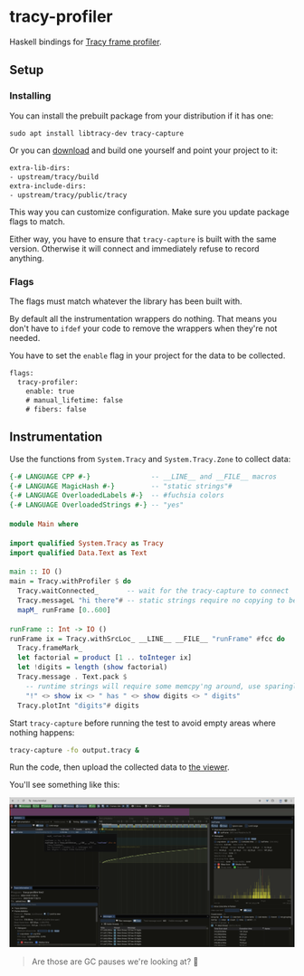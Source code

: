# tracy-profiler

Haskell bindings for [Tracy frame profiler](https://github.com/wolfpld/tracy).

## Setup

### Installing

You can install the prebuilt package from your distribution if it has one:

```
sudo apt install libtracy-dev tracy-capture
```

Or you can [download] and build one yourself and point your project to it:

[download]: https://github.com/wolfpld/tracy/

```
extra-lib-dirs:
- upstream/tracy/build
extra-include-dirs:
- upstream/tracy/public/tracy
```

This way you can customize configuration.
Make sure you update package flags to match.

Either way, you have to ensure that `tracy-capture` is built with the same version.
Otherwise it will connect and immediately refuse to record anything.

### Flags

The flags must match whatever the library has been built with.

By default all the instrumentation wrappers do nothing.
That means you don't have to `ifdef` your code to remove the wrappers when they're not needed.

You have to set the `enable` flag in your project for the data to be collected.

```
flags:
  tracy-profiler:
    enable: true
    # manual_lifetime: false
    # fibers: false
```

## Instrumentation

Use the functions from `System.Tracy` and `System.Tracy.Zone` to collect data:

```haskell
{-# LANGUAGE CPP #-}               -- __LINE__ and __FILE__ macros
{-# LANGUAGE MagicHash #-}         -- "static strings"#
{-# LANGUAGE OverloadedLabels #-}  -- #fuchsia colors
{-# LANGUAGE OverloadedStrings #-} -- "yes"

module Main where

import qualified System.Tracy as Tracy
import qualified Data.Text as Text

main :: IO ()
main = Tracy.withProfiler $ do
  Tracy.waitConnected_       -- wait for the tracy-capture to connect
  Tracy.messageL "hi there"# -- static strings require no copying to be logged
  mapM_ runFrame [0..600]

runFrame :: Int -> IO ()
runFrame ix = Tracy.withSrcLoc_ __LINE__ __FILE__ "runFrame" #fcc do
  Tracy.frameMark_
  let factorial = product [1 .. toInteger ix]
  let !digits = length (show factorial)
  Tracy.message . Text.pack $
    -- runtime strings will require some memcpy'ng around, use sparingly on hot paths
    "!" <> show ix <> " has " <> show digits <> " digits"
  Tracy.plotInt "digits"# digits
```

Start `tracy-capture` before running the test to avoid empty areas where nothing happens:

```sh
tracy-capture -fo output.tracy &
```

Run the code, then upload the collected data to [the viewer](https://tracy.nereid.pl/).

You'll see something like this:

![screenshot](./readme.png)

> Are those are GC pauses we're looking at? 🤔
